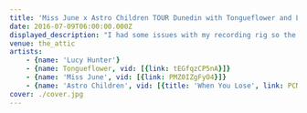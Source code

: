 ```yaml
---
title: 'Miss June x Astro Children TOUR Dunedin with Tongueflower and Lucy Hunter'
date: 2016-07-09T06:00:00.000Z
displayed_description: "I had some issues with my recording rig so the sound quality\nis a little below my usual standard unfortunately."
venue: the_attic
artists:
    - {name: 'Lucy Hunter'}
    - {name: Tongueflower, vid: [{link: tEGfqzCP5nA}]}
    - {name: 'Miss June', vid: [{link: PMZ0IZgFyO4}]}
    - {name: 'Astro Children', vid: [{title: 'When You Lose', link: PCNhhBlEvP0}, {title: 'While I Appreciate Your Concern', link: uu5-efIs1EY}, {link: __xoXjvnFkQ}]}
cover: ./cover.jpg
---
```

